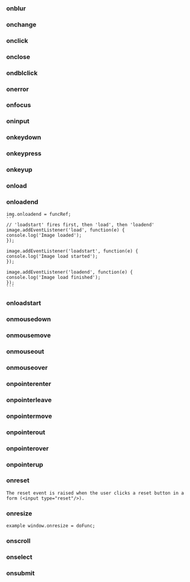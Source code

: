 ### onblur
### onchange
### onclick
### onclose

### ondblclick
### onerror
### onfocus
### oninput
### onkeydown
### onkeypress
### onkeyup
### onload
### onloadend  
    img.onloadend = funcRef;
    ```
    // 'loadstart' fires first, then 'load', then 'loadend'
    image.addEventListener('load', function(e) {
    console.log('Image loaded');
    });

    image.addEventListener('loadstart', function(e) {
    console.log('Image load started');
    });

    image.addEventListener('loadend', function(e) {
    console.log('Image load finished');
    });
    ```
### onloadstart
### onmousedown
### onmousemove
### onmouseout
### onmouseover
### onpointerenter
### onpointerleave
### onpointermove
### onpointerout
### onpointerover
### onpointerup
### onreset
    The reset event is raised when the user clicks a reset button in a form (<input type="reset"/>).
### onresize
    example window.onresize = doFunc;
### onscroll
### onselect
### onsubmit
